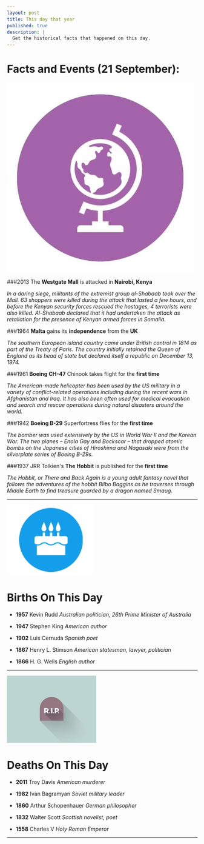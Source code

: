```yaml
---
layout: post
title: This day that year
published: true
description: |
  Get the historical facts that happened on this day.
---
```




# Facts and Events (21 September):

![Fact](/assets/img/blog/fact.jpg)

###2013
The **Westgate Mall** is attacked in **Nairobi, Kenya**

*In a daring siege, militants of the extremist group al-Shabaab took over the Mall. 63 shoppers were killed during the attack that lasted a few hours, and before the Kenyan security forces rescued the hostages, 4 terrorists were also killed. Al-Shabaab declared that it had undertaken the attack as retaliation for the presence of Kenyan armed forces in Somalia.*

###1964
**Malta** gains its **independence** from the **UK**

*The southern European island country came under British control in 1814 as part of the Treaty of Paris. The country initially retained the Queen of England as its head of state but declared itself a republic on December 13, 1974.*

###1961
**Boeing CH-47** Chinook takes flight for the **first time**

*The American-made helicopter has been used by the US military in a variety of conflict-related operations including during the recent wars in Afghanistan and Iraq. It has also been often used for medical evacuation and search and rescue operations during natural disasters around the world.*

###1942
**Boeing B-29** Superfortress flies for the **first time**

*The bomber was used extensively by the US in World War II and the Korean War. The two planes – Enola Gay and Bockscar – that dropped atomic bombs on the Japanese cities of Hiroshima and Nagasaki were from the silverplate series of Boeing B-29s.*

###1937
JRR Tolkien's **The Hobbit** is published for the **first time**

*The Hobbit, or There and Back Again is a young adult fantasy novel that follows the adventures of the hobbit Bilbo Baggins as he traverses through Middle Earth to find treasure guarded by a dragon named Smaug.*

---
![Bday](/assets/img/blog/bday.jpg)

# Births On This Day

* **1957** Kevin Rudd
*Australian politician, 26th Prime Minister of Australia*

* **1947** Stephen King
*American author*

* **1902** Luis Cernuda
*Spanish poet*

* **1867** Henry L. Stimson
*American statesman, lawyer, politician*

* **1866** H. G. Wells
*English author*
---
![Rip](/assets/img/blog/rip.jpg)

# Deaths On This Day

* **2011** Troy Davis
*American murderer*

* **1982** Ivan Bagramyan
*Soviet military leader*

* **1860** Arthur Schopenhauer
*German philosopher*

* **1832** Walter Scott
*Scottish novelist, poet*

* **1558** Charles V
*Holy Roman Emperor*

---
